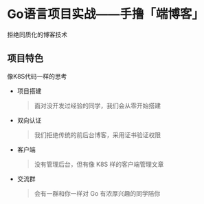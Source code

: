 # Go语言项目实战——手撸「端博客」

拒绝同质化的博客技术

## 项目特色

像K8S代码一样的思考

- 项目搭建
  > 面对没开发过经验的同学，我们会从零开始搭建
- 双向认证
  > 我们拒绝传统的前后台博客，采用证书验证权限
- 客户端
  > 没有管理后台，但有像 K8S 样的客户端管理文章
- 交流群
  > 会有一群和你一样对 Go 有浓厚兴趣的同学陪你

